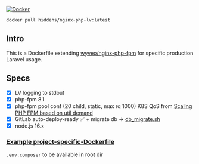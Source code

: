[![Docker](https://github.com/hiddehs/nginx-php-lv/actions/workflows/docker-publish.yml/badge.svg)](https://github.com/hiddehs/nginx-php-lv/actions/workflows/docker-publish.yml)


```bash
docker pull hiddehs/nginx-php-lv:latest
```

## Intro
This is a Dockerfile extending [wyveo/nginx-php-fpm](https://github.com/wyveo/nginx-php-fpm) for specific production Laravel usage.

## Specs
- [x] LV logging to stdout
- [x] php-fpm 8.1
- [x] php-fpm pool conf (20 child, static, max rq 1000) K8S QoS from [Scaling PHP FPM based on util demand](https://blog.wyrihaximus.net/2021/01/scaling-php-fpm-based-on-utilization-demand-on-kubernetes/) 
- [x] GitLab auto-deploy-ready ✅ + migrate db -> [db_migrate.sh](db_migrate.sh)
- [x] node.js 16.x

### [Example project-specific-Dockerfile](project.Dockerfile)
`.env.composer` to be available in root dir